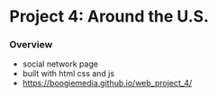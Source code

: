# Project 4: Around the U.S.

### Overview
* social network page
* built with html css and js
* https://boogiemedia.github.io/web_project_4/
